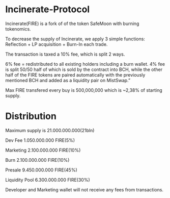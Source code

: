 # Incinerate-Protocol
Incinerate(FIRE) is a fork of of the token SafeMoon with burning tokenomics.

To decrease the supply of Incinerate, we apply 3 simple functions: Reflection + LP acquisition + Burn-In each trade.

The transaction is taxed a 10% fee, which is split 2 ways.

  6% fee = redistributed to all existing holders including a burn wallet.
  4% fee is split 50/50 half of which is sold by the contract into BCH, while the other half of the FIRE tokens are paired automatically with the previously mentioned BCH and added as a liquidity pair on MistSwap.”


Max FIRE transfered every buy is 500,000,000 which is ~2,38% of starting supply.
# Distribution

  Maximum supply is 21.000.000.000(21bln)
  
  Dev Fee	        1.050.000.000 FIRE(5%)
  
  Marketing 	    2.100.000.000 FIRE(10%)
  
  Burn 	          2.100.000.000 FIRE(10%)
  
  Presale	        9.450.000.000 FIRE(45%)
  
  Liquidity	Pool  6.300.000.000 FIRE(30%)
  
  Developer and Marketing wallet will not receive any fees from transactions.
